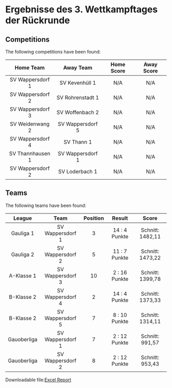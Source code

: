



# Ergebnisse des 3. Wettkampftages der Rückrunde

## Competitions
The following competitions have been found:  

|Home Team|Away Team|Home Score|Away Score|
| :---: | :---: | :---: | :---: |
|SV Wappersdorf 1|SV Kevenhüll 1|N/A|N/A|
|SV Wappersdorf 2|SV Rohrenstadt 1|N/A|N/A|
|SV Wappersdorf 3|SV Woffenbach 2|N/A|N/A|
|SV Weidenwang 2|SV Wappersdorf 5|N/A|N/A|
|SV Wappersdorf 4|SV Thann 1|N/A|N/A|
|SV Thannhausen 1|SV Wappersdorf 1|N/A|N/A|
|SV Wappersdorf 2|SV Loderbach 1|N/A|N/A|
  

## Teams
The following teams have been found:  

|League|Team|Position|Result|Score|
| :---: | :---: | :---: | :---: | :---: |
|Gauliga 1| SV Wappersdorf 1|3|14 : 4   Punkte|Schnitt:    1482,11|
|Gauliga 2| SV Wappersdorf 2|5|11 : 7   Punkte|Schnitt:    1473,22|
|A-Klasse 1| SV Wappersdorf 3|10|2 : 16   Punkte|Schnitt:    1399,78|
|B-Klasse 2| SV Wappersdorf 4|2|14 : 4   Punkte|Schnitt:    1373,33|
|B-Klasse 2| SV Wappersdorf 5|7|8 : 10   Punkte|Schnitt:    1314,11|
|Gauoberliga | SV Wappersdorf 1|7|2 : 12   Punkte|Schnitt:    991,57|
|Gauoberliga | SV Wappersdorf 2|8|2 : 12   Punkte|Schnitt:    953,43|
  
  
Downloadable file:[Excel Report](files/report.xlsx)